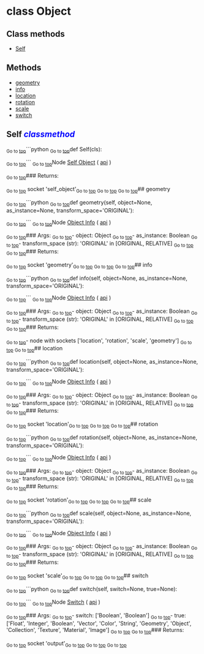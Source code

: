 # class Object


## Class methods

- [Self](#Self-classmethod)


## Methods

- [geometry](#geometry)
- [info](#info)
- [location](#location)
- [rotation](#rotation)
- [scale](#scale)
- [switch](#switch)

## Self <span style="color:blue">*classmethod*</span>

<sub>Go to [top](#class-Object)</sub>```python
<sub>Go to [top](#class-Object)</sub>def Self(cls):

<sub>Go to [top](#class-Object)</sub>```
<sub>Go to [top](#class-Object)</sub>Node [Self Object](https://docs.blender.org/manual/en/latest/modeling/geometry_nodes/input/self_object.html) ( [api](https://docs.blender.org/api/current/bpy.types.GeometryNodeSelfObject.html) )

<sub>Go to [top](#class-Object)</sub>### Returns:

<sub>Go to [top](#class-Object)</sub>  socket 'self_object'<sub>Go to [top](#class-Object)</sub>
<sub>Go to [top](#class-Object)</sub>
<sub>Go to [top](#class-Object)</sub>## geometry

<sub>Go to [top](#class-Object)</sub>```python
<sub>Go to [top](#class-Object)</sub>def geometry(self, object=None, as_instance=None, transform_space='ORIGINAL'):

<sub>Go to [top](#class-Object)</sub>```
<sub>Go to [top](#class-Object)</sub>Node [Object Info](https://docs.blender.org/manual/en/latest/modeling/geometry_nodes/input/object_info.html) ( [api](https://docs.blender.org/api/current/bpy.types.GeometryNodeObjectInfo.html) )

<sub>Go to [top](#class-Object)</sub>### Args:
<sub>Go to [top](#class-Object)</sub>- object: Object
<sub>Go to [top](#class-Object)</sub>- as_instance: Boolean
<sub>Go to [top](#class-Object)</sub>- transform_space (str): 'ORIGINAL' in [ORIGINAL, RELATIVE]
<sub>Go to [top](#class-Object)</sub>
<sub>Go to [top](#class-Object)</sub>### Returns:

<sub>Go to [top](#class-Object)</sub>  socket 'geometry'<sub>Go to [top](#class-Object)</sub>
<sub>Go to [top](#class-Object)</sub>
<sub>Go to [top](#class-Object)</sub>## info

<sub>Go to [top](#class-Object)</sub>```python
<sub>Go to [top](#class-Object)</sub>def info(self, object=None, as_instance=None, transform_space='ORIGINAL'):

<sub>Go to [top](#class-Object)</sub>```
<sub>Go to [top](#class-Object)</sub>Node [Object Info](https://docs.blender.org/manual/en/latest/modeling/geometry_nodes/input/object_info.html) ( [api](https://docs.blender.org/api/current/bpy.types.GeometryNodeObjectInfo.html) )

<sub>Go to [top](#class-Object)</sub>### Args:
<sub>Go to [top](#class-Object)</sub>- object: Object
<sub>Go to [top](#class-Object)</sub>- as_instance: Boolean
<sub>Go to [top](#class-Object)</sub>- transform_space (str): 'ORIGINAL' in [ORIGINAL, RELATIVE]
<sub>Go to [top](#class-Object)</sub>
<sub>Go to [top](#class-Object)</sub>### Returns:

<sub>Go to [top](#class-Object)</sub>- node with sockets ['location', 'rotation', 'scale', 'geometry']
<sub>Go to [top](#class-Object)</sub>
<sub>Go to [top](#class-Object)</sub>## location

<sub>Go to [top](#class-Object)</sub>```python
<sub>Go to [top](#class-Object)</sub>def location(self, object=None, as_instance=None, transform_space='ORIGINAL'):

<sub>Go to [top](#class-Object)</sub>```
<sub>Go to [top](#class-Object)</sub>Node [Object Info](https://docs.blender.org/manual/en/latest/modeling/geometry_nodes/input/object_info.html) ( [api](https://docs.blender.org/api/current/bpy.types.GeometryNodeObjectInfo.html) )

<sub>Go to [top](#class-Object)</sub>### Args:
<sub>Go to [top](#class-Object)</sub>- object: Object
<sub>Go to [top](#class-Object)</sub>- as_instance: Boolean
<sub>Go to [top](#class-Object)</sub>- transform_space (str): 'ORIGINAL' in [ORIGINAL, RELATIVE]
<sub>Go to [top](#class-Object)</sub>
<sub>Go to [top](#class-Object)</sub>### Returns:

<sub>Go to [top](#class-Object)</sub>  socket 'location'<sub>Go to [top](#class-Object)</sub>
<sub>Go to [top](#class-Object)</sub>
<sub>Go to [top](#class-Object)</sub>## rotation

<sub>Go to [top](#class-Object)</sub>```python
<sub>Go to [top](#class-Object)</sub>def rotation(self, object=None, as_instance=None, transform_space='ORIGINAL'):

<sub>Go to [top](#class-Object)</sub>```
<sub>Go to [top](#class-Object)</sub>Node [Object Info](https://docs.blender.org/manual/en/latest/modeling/geometry_nodes/input/object_info.html) ( [api](https://docs.blender.org/api/current/bpy.types.GeometryNodeObjectInfo.html) )

<sub>Go to [top](#class-Object)</sub>### Args:
<sub>Go to [top](#class-Object)</sub>- object: Object
<sub>Go to [top](#class-Object)</sub>- as_instance: Boolean
<sub>Go to [top](#class-Object)</sub>- transform_space (str): 'ORIGINAL' in [ORIGINAL, RELATIVE]
<sub>Go to [top](#class-Object)</sub>
<sub>Go to [top](#class-Object)</sub>### Returns:

<sub>Go to [top](#class-Object)</sub>  socket 'rotation'<sub>Go to [top](#class-Object)</sub>
<sub>Go to [top](#class-Object)</sub>
<sub>Go to [top](#class-Object)</sub>## scale

<sub>Go to [top](#class-Object)</sub>```python
<sub>Go to [top](#class-Object)</sub>def scale(self, object=None, as_instance=None, transform_space='ORIGINAL'):

<sub>Go to [top](#class-Object)</sub>```
<sub>Go to [top](#class-Object)</sub>Node [Object Info](https://docs.blender.org/manual/en/latest/modeling/geometry_nodes/input/object_info.html) ( [api](https://docs.blender.org/api/current/bpy.types.GeometryNodeObjectInfo.html) )

<sub>Go to [top](#class-Object)</sub>### Args:
<sub>Go to [top](#class-Object)</sub>- object: Object
<sub>Go to [top](#class-Object)</sub>- as_instance: Boolean
<sub>Go to [top](#class-Object)</sub>- transform_space (str): 'ORIGINAL' in [ORIGINAL, RELATIVE]
<sub>Go to [top](#class-Object)</sub>
<sub>Go to [top](#class-Object)</sub>### Returns:

<sub>Go to [top](#class-Object)</sub>  socket 'scale'<sub>Go to [top](#class-Object)</sub>
<sub>Go to [top](#class-Object)</sub>
<sub>Go to [top](#class-Object)</sub>## switch

<sub>Go to [top](#class-Object)</sub>```python
<sub>Go to [top](#class-Object)</sub>def switch(self, switch=None, true=None):

<sub>Go to [top](#class-Object)</sub>```
<sub>Go to [top](#class-Object)</sub>Node [Switch](https://docs.blender.org/manual/en/latest/modeling/geometry_nodes/utilities/switch.html) ( [api](https://docs.blender.org/api/current/bpy.types.GeometryNodeSwitch.html) )

<sub>Go to [top](#class-Object)</sub>### Args:
<sub>Go to [top](#class-Object)</sub>- switch: ['Boolean', 'Boolean']
<sub>Go to [top](#class-Object)</sub>- true: ['Float', 'Integer', 'Boolean', 'Vector', 'Color', 'String', 'Geometry', 'Object', 'Collection', 'Texture', 'Material', 'Image']
<sub>Go to [top](#class-Object)</sub>
<sub>Go to [top](#class-Object)</sub>### Returns:

<sub>Go to [top](#class-Object)</sub>  socket 'output'<sub>Go to [top](#class-Object)</sub>
<sub>Go to [top](#class-Object)</sub>
<sub>Go to [top](#class-Object)</sub>